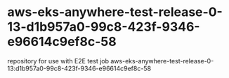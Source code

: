 # aws-eks-anywhere-test-release-0-13-d1b957a0-99c8-423f-9346-e96614c9ef8c-58
repository for use with E2E test job aws-eks-anywhere-test-release-0-13:d1b957a0-99c8-423f-9346-e96614c9ef8c-58
